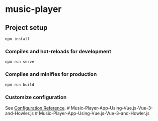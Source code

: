 # music-player

## Project setup
```
npm install
```

### Compiles and hot-reloads for development
```
npm run serve
```

### Compiles and minifies for production
```
npm run build
```

### Customize configuration
See [Configuration Reference](https://cli.vuejs.org/config/).
#   M u s i c - P l a y e r - A p p - U s i n g - V u e . j s - V u e - 3 - a n d - H o w l e r . j s  
 #   M u s i c - P l a y e r - A p p - U s i n g - V u e . j s - V u e - 3 - a n d - H o w l e r . j s  
 
